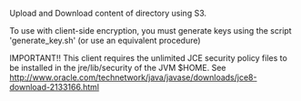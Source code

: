 Upload and Download content of directory using S3.

To use with client-side encryption, you must generate keys using the script 'generate_key.sh' (or use an equivalent procedure)

IMPORTANT!! 
This client requires the unlimited JCE security policy files to be installed in the jre/lib/security of the JVM $HOME. See http://www.oracle.com/technetwork/java/javase/downloads/jce8-download-2133166.html




